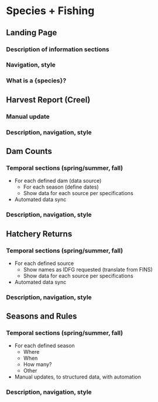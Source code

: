 # Species + Fishing

## Landing Page

### Description of information sections

### Navigation, style

### What is a {species}?

## Harvest Report (Creel)

### Manual update

### Description, navigation, style

## Dam Counts

### Temporal sections (spring/summer, fall)
- For each defined dam (data source)
	- For each season (define dates)
	- Show data for each source per specifications
- Automated data sync

### Description, navigation, style

## Hatchery Returns

### Temporal sections (spring/summer, fall)
- For each defined source
	- Show names as IDFG requested (translate from FINS)
	- Show data for each source per specifications
- Automated data sync

### Description, navigation, style

## Seasons and Rules

### Temporal sections (spring/summer, fall)
- For each defined season
	- Where
	- When
	- How many?
	- Other
- Manual updates, to structured data, with automation

### Description, navigation, style
